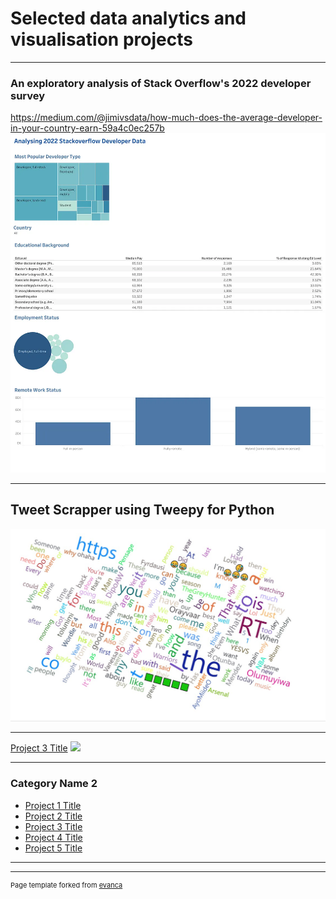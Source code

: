 # Selected data analytics and visualisation projects

---

### An exploratory analysis of Stack Overflow's 2022 developer survey 
https://medium.com/@jimivsdata/how-much-does-the-average-developer-in-your-country-earn-59a4c0ec257b
<img src="/images/1_L8bXR8YIaIO_--tBjN8XNA.webp"/>

---
## Tweet Scrapper using Tweepy for Python 
<img src="/images/Screenshot%202022-12-12%20185541%20tweets.jpg"/>

---
[Project 3 Title](http://example.com/)
<img src="images/dummy_thumbnail.jpg?raw=true"/>

---

### Category Name 2

- [Project 1 Title](http://example.com/](https://medium.com/@jimivsdata/how-much-does-the-average-developer-in-your-country-earn-59a4c0ec257b))
- [Project 2 Title](http://example.com/)
- [Project 3 Title](http://example.com/)
- [Project 4 Title](http://example.com/)
- [Project 5 Title](http://example.com/)

---




---
<p style="font-size:11px">Page template forked from <a href="https://github.com/evanca/quick-portfolio">evanca</a></p>
<!-- Remove above link if you don't want to attibute -->
